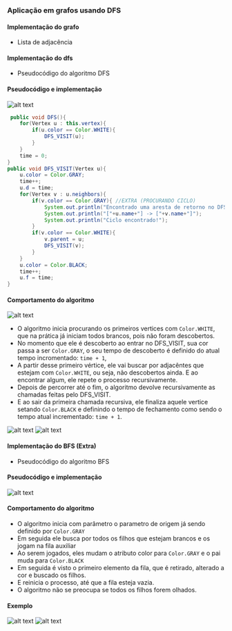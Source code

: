 ### Aplicação em grafos usando DFS

#### Implementação do grafo

- Lista de adjacência

#### Implementação do dfs

- Pseudocódigo do algoritmo DFS

#### Pseudocódigo e implementação

![alt text](img/pseudocode.png)


```java
 public void DFS(){
    for(Vertex u : this.vertex){
        if(u.color == Color.WHITE){
            DFS_VISIT(u);
        }
    }
    time = 0;
}
public void DFS_VISIT(Vertex u){
    u.color = Color.GRAY;
    time++;
    u.d = time;
    for(Vertex v : u.neighbors){
        if(v.color == Color.GRAY){ //EXTRA (PROCURANDO CICLO)
            System.out.println("Encontrado uma aresta de retorno no DFS!");
            System.out.println("["+u.name+"] -> ["+v.name+"]");
            System.out.println("Ciclo encontrado!");
        }
        if(v.color == Color.WHITE){
            v.parent = u;
            DFS_VISIT(v);
        }
    }
    u.color = Color.BLACK;
    time++;
    u.f = time;
}
```

#### Comportamento do algoritmo

![alt text](img/exemplo1.png)

- O algoritmo inicia procurando os primeiros vertices com `Color.WHITE`,
que na prática já iniciam todos brancos, pois não foram descobertos.
- No momento que ele é descoberto ao entrar no DFS_VISIT, sua cor passa a ser
`Color.GRAY`, o seu tempo de descoberto é definido do atual tempo incromentado: `time + 1`,
- A partir desse primeiro vértice, ele vai buscar por adjacêntes que estejam com `Color.WHITE`, ou seja,
não descobertos ainda. E ao encontrar algum, ele repete o processo recursivamente.
- Depois de percorrer até o fim, o algoritmo devolve recursivamente as chamadas feitas pelo DFS_VISIT.
- E ao sair da primeira chamada recursiva, ele finaliza aquele vertice setando `Color.BLACK` e definindo
o tempo de fechamento como sendo o tempo atual incrementado: `time + 1`.

![alt text](img/exemplo2.png)
![alt text](img/exemplo3.png)

#### Implementação do BFS (Extra)

- Pseudocódigo do algoritmo BFS

#### Pseudocódigo e implementação
![alt text](img/pseudocodebfs.png)

#### Comportamento do algoritmo 
- O algoritmo inicia com parâmetro o parametro de origem já sendo definido por `Color.GRAY`
- Em seguida ele busca por todos os filhos que estejam brancos e os jogam na fila auxiliar
- Ao serem jogados, eles mudam o atributo color para `Color.GRAY` e o pai muda para `Color.BLACK`
- Em seguida é visto o primeiro elemento da fila, que é retirado, alterado a cor e buscado os filhos.
- E reinicia o processo, até que a fila esteja vazia.
- O algoritmo não se preocupa se todos os filhos forem olhados.

#### Exemplo

![alt text](img/exemplo4.png)
![alt text](img/exemplo5.png)
